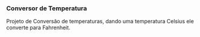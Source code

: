 ### Conversor de Temperatura
Projeto de Conversão de temperaturas, dando uma temperatura Celsius ele converte para Fahrenheit.
